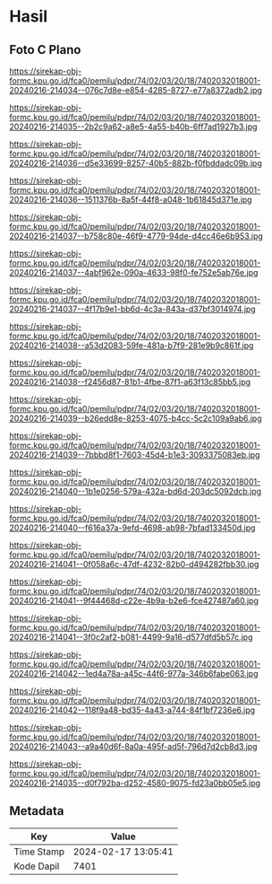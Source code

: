 # Hasil

## Foto C Plano

https://sirekap-obj-formc.kpu.go.id/fca0/pemilu/pdpr/74/02/03/20/18/7402032018001-20240216-214034--076c7d8e-e854-4285-8727-e77a8372adb2.jpg

https://sirekap-obj-formc.kpu.go.id/fca0/pemilu/pdpr/74/02/03/20/18/7402032018001-20240216-214035--2b2c9a62-a8e5-4a55-b40b-6ff7ad1927b3.jpg

https://sirekap-obj-formc.kpu.go.id/fca0/pemilu/pdpr/74/02/03/20/18/7402032018001-20240216-214036--d5e33699-8257-40b5-882b-f0fbddadc09b.jpg

https://sirekap-obj-formc.kpu.go.id/fca0/pemilu/pdpr/74/02/03/20/18/7402032018001-20240216-214036--1511376b-8a5f-44f8-a048-1b61845d371e.jpg

https://sirekap-obj-formc.kpu.go.id/fca0/pemilu/pdpr/74/02/03/20/18/7402032018001-20240216-214037--b758c80e-46f9-4779-94de-d4cc46e6b953.jpg

https://sirekap-obj-formc.kpu.go.id/fca0/pemilu/pdpr/74/02/03/20/18/7402032018001-20240216-214037--4abf962e-090a-4633-98f0-fe752e5ab76e.jpg

https://sirekap-obj-formc.kpu.go.id/fca0/pemilu/pdpr/74/02/03/20/18/7402032018001-20240216-214037--4f17b9e1-bb6d-4c3a-843a-d37bf3014974.jpg

https://sirekap-obj-formc.kpu.go.id/fca0/pemilu/pdpr/74/02/03/20/18/7402032018001-20240216-214038--a53d2083-59fe-481a-b7f9-281e9b9c861f.jpg

https://sirekap-obj-formc.kpu.go.id/fca0/pemilu/pdpr/74/02/03/20/18/7402032018001-20240216-214038--f2456d87-81b1-4fbe-87f1-a63f13c85bb5.jpg

https://sirekap-obj-formc.kpu.go.id/fca0/pemilu/pdpr/74/02/03/20/18/7402032018001-20240216-214039--b26edd8e-8253-4075-b4cc-5c2c109a9ab6.jpg

https://sirekap-obj-formc.kpu.go.id/fca0/pemilu/pdpr/74/02/03/20/18/7402032018001-20240216-214039--7bbbd8f1-7603-45d4-b1e3-3093375083eb.jpg

https://sirekap-obj-formc.kpu.go.id/fca0/pemilu/pdpr/74/02/03/20/18/7402032018001-20240216-214040--1b1e0256-579a-432a-bd6d-203dc5092dcb.jpg

https://sirekap-obj-formc.kpu.go.id/fca0/pemilu/pdpr/74/02/03/20/18/7402032018001-20240216-214040--f616a37a-9efd-4698-ab98-7bfad133450d.jpg

https://sirekap-obj-formc.kpu.go.id/fca0/pemilu/pdpr/74/02/03/20/18/7402032018001-20240216-214041--0f058a6c-47df-4232-82b0-d494282fbb30.jpg

https://sirekap-obj-formc.kpu.go.id/fca0/pemilu/pdpr/74/02/03/20/18/7402032018001-20240216-214041--9f44468d-c22e-4b9a-b2e6-fce427487a60.jpg

https://sirekap-obj-formc.kpu.go.id/fca0/pemilu/pdpr/74/02/03/20/18/7402032018001-20240216-214041--3f0c2af2-b081-4499-9a16-d577dfd5b57c.jpg

https://sirekap-obj-formc.kpu.go.id/fca0/pemilu/pdpr/74/02/03/20/18/7402032018001-20240216-214042--1ed4a78a-a45c-44f6-977a-346b6fabe063.jpg

https://sirekap-obj-formc.kpu.go.id/fca0/pemilu/pdpr/74/02/03/20/18/7402032018001-20240216-214042--118f9a48-bd35-4a43-a744-84f1bf7236e6.jpg

https://sirekap-obj-formc.kpu.go.id/fca0/pemilu/pdpr/74/02/03/20/18/7402032018001-20240216-214043--a9a40d6f-8a0a-495f-ad5f-796d7d2cb8d3.jpg

https://sirekap-obj-formc.kpu.go.id/fca0/pemilu/pdpr/74/02/03/20/18/7402032018001-20240216-214035--d0f792ba-d252-4580-9075-fd23a0bb05e5.jpg


## Metadata

| Key        | Value               |
| ---------- | ------------------- |
| Time Stamp | 2024-02-17 13:05:41 |
| Kode Dapil | 7401                |



